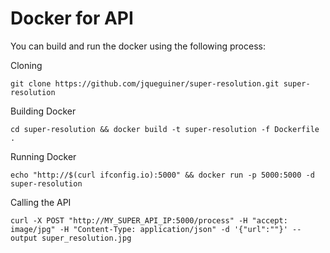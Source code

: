 # Docker for API

You can build and run the docker using the following process:

Cloning
```console
git clone https://github.com/jqueguiner/super-resolution.git super-resolution
```

Building Docker
```console
cd super-resolution && docker build -t super-resolution -f Dockerfile .
```

Running Docker
```console
echo "http://$(curl ifconfig.io):5000" && docker run -p 5000:5000 -d super-resolution
```

Calling the API
```console
curl -X POST "http://MY_SUPER_API_IP:5000/process" -H "accept: image/jpg" -H "Content-Type: application/json" -d '{"url":""}' --output super_resolution.jpg
```
